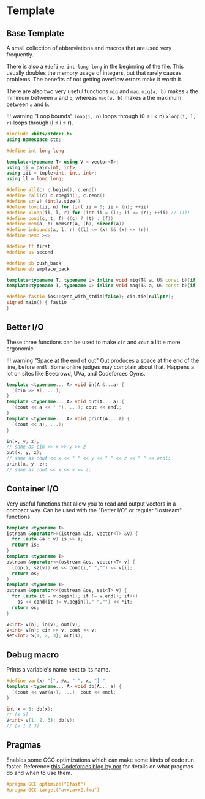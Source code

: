 # Template

## Base Template

A small collection of abbreviations and macros that are used very frequently.

There is also a `#define int long long` in the beginning of the file. This usually doubles the memory usage of integers, but that rarely causes problems. The benefits of not getting overflow errors make it worth it.

There are also two very useful functions `miq` and `maq`.
`miq(a, b)` makes `a` the minimum between `a` and `b`, whereas `maq(a, b)` makes a the maximum between `a` and `b`.

!!! warning "Loop bounds"
    `loop(i, n)` loops through (0 ≤ i < n) `xloop(i, l, r)` loops through (l ≤ i ≤ r).

```cpp title="Base template"
#include <bits/stdc++.h>
using namespace std;

#define int long long

template<typename T> using V = vector<T>;
using ii = pair<int, int>;
using iii = tuple<int, int, int>;
using ll = long long;

#define all(c) c.begin(), c.end()
#define rall(c) c.rbegin(), c.rend()
#define sz(v) (int)v.size()
#define loop(ii, n) for (int ii = 0; ii < (n); ++ii)
#define xloop(ii, l, r) for (int ii = (l); ii <= (r); ++ii) // (1)!
#define cond(c, t, f) ((c) ? (t) : (f))
#define mem(a, b) memset(a, (b), sizeof(a))
#define inbounds(x, l, r) ((l) <= (x) && (x) <= (r))
#define nemo ><>

#define ff first
#define ss second

#define pb push_back
#define eb emplace_back

template<typename T, typename U> inline void miq(T& a, U& const b){if (a > b) a = b;}
template<typename T, typename U> inline void maq(T& a, U& const b){if (a < b) a = b;}

#define fastio ios::sync_with_stdio(false); cin.tie(nullptr);
signed main() { fastio
}
```

## Better I/O

These three functions can be used to make `cin` and `cout` a little more ergonomic.

!!! warning "Space at the end of out"
    Out produces a space at the end of the line, before `endl`.
    Some online judges may complain about that.
    Happens a lot on sites like Beecrowd, UVa, and Codeforces Gyms.

```cpp title="Better I/O"
template <typename... A> void in(A &...a) {
  ((cin >> a), ...);
}
template <typename... A> void out(A... a) {
  ((cout << a << " "), ...); cout << endl;
}
template <typename... A> void print(A... a) {
  ((cout << a), ...);
}
```

```cpp title="Usage example"
in(x, y, z);
// same as cin >> x >> y >> z
out(x, y, z);
// same as cout << x << " " << y << " " << z << " " << endl;
print(x, y, z);
// same as cout << x << y << z;
```

## Container I/O

Very useful functions that allow you to read and output vectors in a compact way.
Can be used with the "Better I/O" or regular "iostream" functions.

```cpp title="Container I/O"
template <typename T>
istream &operator>>(istream &is, vector<T> &v) {
  for (auto &a : v) is >> a;
  return is;
}
template <typename T>
ostream &operator<<(ostream &os, vector<T> v) {
  loop(i, sz(v)) os << cond(i," ","") << v[i];
  return os;
}
template <typename T>
ostream &operator<<(ostream &os, set<T> v) {
  for (auto it = v.begin(); it != v.end(); it++)
    os << cond(it != v.begin()," ","") << *it;
  return os;
}
```

```cpp title="Usage examples"
V<int> v(n); in(v); out(v);
V<int> v(n); cin >> v; cout << v;
set<int> S{1, 2, 3}; out(s);
```

## Debug macro

Prints a variable's name next to its name.

```cpp title="Debug Macro"
#define var(x) "[", #x, " ", x, "] "
template <typename... A> void db(A... a) {
  ((cout << var(a)), ...); cout << endl;
}
```

```cpp title="Usage example"
int x = 5; db(x);
// [x 5]
V<int> v{1, 2, 3}; db(v);
// [v 1 2 3]
```

## Pragmas

Enables some GCC optimizations which can make some kinds of code run faster.
Reference
[this Codeforces blog by nor](https://codeforces.com/blog/entry/96344)
for details on what pragmas do and when to use them.

```cpp title="Pragmas"
#pragma GCC optimize("Ofast")
#pragma GCC target("avx,avx2,fma")
```
